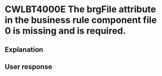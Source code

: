 # CWLBT4000E The brgFile attribute in the business rule component file 0 is missing and is required.

## Explanation

## User response